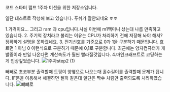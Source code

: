 코드 스타터 캠프 1주차 미션을 위한 저장소입니다.

일단 테스트로 작성해 보고 있습니다. 푸쉬가 잘안되네요 ㅎㅎ

1.가격이요... 그리고 ram 과 cpu입니다.사실 이번에 m1맥미니 샀는대 나름 만족하고 있습니다. 
2. 주기억 장치라고 불리는 이유는 CPU가 처리하기 전에 저장해 놔야 해서? 정확하게 설명을 못하겠네요.
3. 전기신호를  기준으로 0과 1을 구분하기 때문입니다. 흐르면 1 아님 0 이런식으로 구분하기 때문에 0,1로 구분함니다. 최근에는 양자컴퓨터가 개발중이라 만일 나온다면 계산속도가 훨씬 빨라질것입니다.
4.마인크래프트로 코딩하는게 인상깊었습니다.
![1주차step2 (1)](https://user-images.githubusercontent.com/43274246/146014678-df45bc5a-426c-4bd7-855e-5fde7a10fece.jpg)


빼빼로 초코부분 출력할때 토핑이 양옆으로 나오는대 홀수길이를 출력할때 문제가 됩니다. IF문을 이용해서 해결하면 될꺼 같은대 일단은 짝수 처럼만 출력되도록 처리하였습니다.
![뺴뺴로](https://user-images.githubusercontent.com/43274246/146174311-9ff7f51f-44a2-45a9-85f0-95ca403468c2.jpg)


